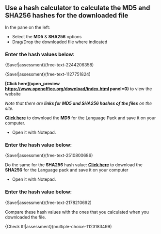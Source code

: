 ## Use a hash calculator to calculate the **MD5** and **SHA256** hashes for the downloaded file 

In the pane on the left:

- Select the **MD5** & **SHA256** options
- Drag/Drop the downloaded file where indicated
	

### Enter the hash values below:
{Save!|assessment}(free-text-2244206358)

{Save!|assessment}(free-text-1127751824)


**[Click here](open_preview https://www.openoffice.org/download/index.html panel=0)** to view the website

*Note that there are **links for MD5 and SHA256 hashes of the files** on the site.*  

**[Click here](https://archive.apache.org/dist/openoffice/4.1.3/binaries/en-US/Apache_OpenOffice_4.1.3_Win_x86_langpack_en-US.exe.md5)** to download the **MD5** for the Language Pack and save it on your computer.
- Open it with Notepad.
### Enter the hash value below:
{Save!|assessment}(free-text-2510800686)


Do the same for the **SHA256** hash value:
**[Click here](https://archive.apache.org/dist/openoffice/4.1.3/binaries/en-US/Apache_OpenOffice_4.1.3_Win_x86_langpack_en-US.exe.sha256)** to download the **SHA256** for the Language pack and save it on your computer
- Open it with Notepad.
### Enter the hash value below:	
{Save!|assessment}(free-text-2178210692)


Compare these hash values with the ones that you calculated when you downloaded the file.

{Check It!|assessment}(multiple-choice-1123183499)


